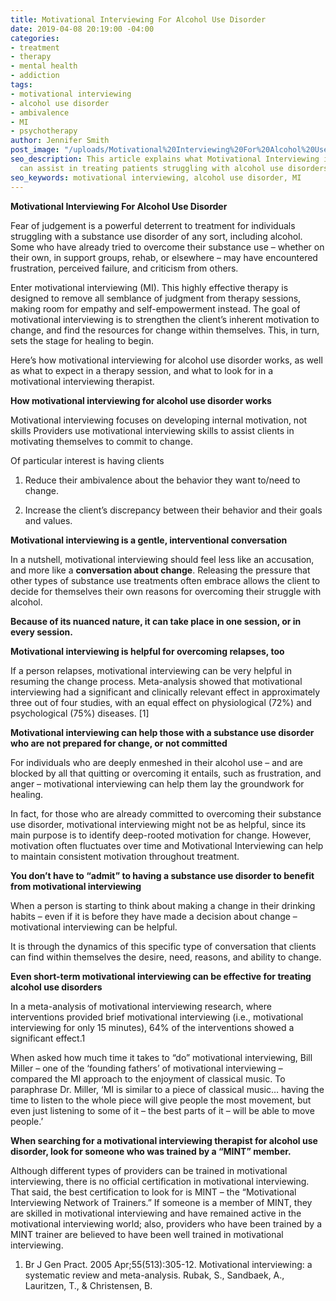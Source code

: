 ```yaml
---
title: Motivational Interviewing For Alcohol Use Disorder
date: 2019-04-08 20:19:00 -04:00
categories:
- treatment
- therapy
- mental health
- addiction
tags:
- motivational interviewing
- alcohol use disorder
- ambivalence
- MI
- psychotherapy
author: Jennifer Smith
post_image: "/uploads/Motivational%20Interviewing%20For%20Alcohol%20Use%20Disorder%20.jpg"
seo_description: This article explains what Motivational Interviewing is and how it
  can assist in treating patients struggling with alcohol use disorders.
seo_keywords: motivational interviewing, alcohol use disorder, MI
---
```


**Motivational Interviewing For Alcohol Use Disorder**

Fear of judgement is a powerful deterrent to treatment for individuals struggling with a substance use disorder of any sort, including alcohol. Some who have already tried to overcome their substance use – whether on their own, in support groups, rehab, or elsewhere – may have encountered frustration, perceived failure, and criticism from others.

Enter motivational interviewing (MI). This highly effective therapy is designed to remove all semblance of judgment from therapy sessions, making room for empathy and self-empowerment instead. The goal of motivational interviewing is to strengthen the client’s inherent motivation to change, and find the resources for change within themselves. This, in turn, sets the stage for healing to begin.

Here’s how motivational interviewing for alcohol use disorder works, as well as what to expect in a therapy session, and what to look for in a motivational interviewing therapist.


**How motivational interviewing for alcohol use disorder works**

Motivational interviewing focuses on developing internal motivation, not skills
Providers use motivational interviewing skills to assist clients in motivating themselves to commit to change.

Of particular interest is having clients

1. Reduce their ambivalence about the behavior they want to/need to change.

2. Increase the client’s discrepancy between their behavior and their goals and values.

**Motivational interviewing is a gentle, interventional conversation**

In a nutshell, motivational interviewing should feel less like an accusation, and more like a **conversation about change**. Releasing the pressure that other types of substance use treatments often embrace allows the client to decide for themselves their own reasons for overcoming their struggle with alcohol.

**Because of its nuanced nature, it can take place in one session, or in every session.**

**Motivational interviewing is helpful for overcoming relapses, too**

If a person relapses, motivational interviewing can be very helpful in resuming the change process. Meta-analysis showed that motivational interviewing had a significant and clinically relevant effect in approximately three out of four studies, with an equal effect on physiological (72%) and psychological (75%) diseases. [1]

**Motivational interviewing can help those with a substance use disorder who are not prepared for change, or not committed**

For individuals who are deeply enmeshed in their alcohol use – and are blocked by all that quitting or overcoming it entails, such as frustration, and anger – motivational interviewing can help them lay the groundwork for healing.

In fact, for those who are already committed to overcoming their substance use disorder, motivational interviewing might not be as helpful, since its main purpose is to identify deep-rooted motivation for change. However, motivation often fluctuates over time and Motivational Interviewing can help to maintain consistent motivation throughout treatment.

**You don’t have to “admit” to having a substance use disorder to benefit from motivational interviewing**

When a person is starting to think about making a change in their drinking habits – even if it is before they have made a decision about change – motivational interviewing can be helpful.

It is through the dynamics of this specific type of conversation that clients can find within themselves the desire, need, reasons, and ability to change.

**Even short-term motivational interviewing can be effective for treating alcohol use disorders**

In a meta-analysis of motivational interviewing research, where interventions provided brief motivational interviewing (i.e., motivational interviewing for only 15 minutes), 64% of the interventions showed a significant effect.1

When asked how much time it takes to “do” motivational interviewing, Bill Miller – one of the ‘founding fathers’ of motivational interviewing – compared the MI  approach to the enjoyment of  classical music. To paraphrase Dr. Miller, ‘MI is similar to a piece of classical music… having the time to listen to the whole piece will give people the most movement, but even just listening to some of it – the best parts of it –  will be able to move people.’

**When searching for a motivational interviewing therapist for alcohol use disorder, look for someone who was trained by a “MINT” member.**

Although different types of providers can be trained in motivational interviewing, there is no official certification in motivational interviewing. That said, the best certification to look for is MINT – the “Motivational Interviewing Network of Trainers.” If someone is a member of MINT, they are skilled in motivational interviewing and have remained active in the motivational interviewing world; also, providers who have been trained by a MINT trainer are believed to have been well trained in motivational interviewing.



1.  Br J Gen Pract. 2005 Apr;55(513):305-12. Motivational interviewing: a systematic review and meta-analysis. Rubak, S., Sandbaek, A., Lauritzen, T., & Christensen, B.


